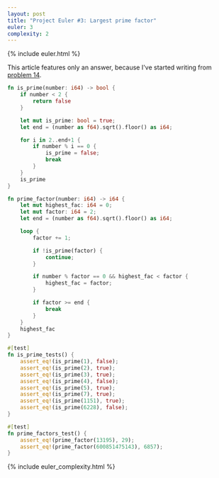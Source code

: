 ```yaml
---
layout: post
title: "Project Euler #3: Largest prime factor"
euler: 3
complexity: 2
---
```


{% include euler.html %}

This article features only an answer, because I've started writing from [problem 14]("/2021/10/25/project-euler-14-longest-collatz-sequence.html").

```rust
fn is_prime(number: i64) -> bool {
    if number < 2 {
        return false
    }

    let mut is_prime: bool = true;
    let end = (number as f64).sqrt().floor() as i64;

    for i in 2..end+1 {
        if number % i == 0 {
            is_prime = false;
            break
        }
    }
    is_prime
}

fn prime_factor(number: i64) -> i64 {
    let mut highest_fac: i64 = 0;
    let mut factor: i64 = 2;
    let end = (number as f64).sqrt().floor() as i64;

    loop {
        factor += 1;

        if !is_prime(factor) {
            continue;
        }

        if number % factor == 0 && highest_fac < factor {
            highest_fac = factor;
        }

        if factor >= end {
            break
        }
    }
    highest_fac
}

#[test]
fn is_prime_tests() {
    assert_eq!(is_prime(1), false);
    assert_eq!(is_prime(2), true);
    assert_eq!(is_prime(3), true);
    assert_eq!(is_prime(4), false);
    assert_eq!(is_prime(5), true);
    assert_eq!(is_prime(7), true);
    assert_eq!(is_prime(1151), true);
    assert_eq!(is_prime(6228), false);
}

#[test]
fn prime_factors_test() {
    assert_eq!(prime_factor(13195), 29);
    assert_eq!(prime_factor(600851475143), 6857);
}
```

{% include euler_complexity.html %}
